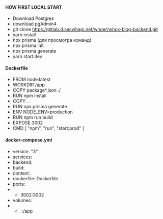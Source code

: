 #### HOW FIRST LOCAL START
- Download Postgres
- download pgAdmin4
- git clone https://gitlab.d.secwhapi.net/whoer/whox-blog-backend.git
- yarn install
- npx prisma (для просмотра команд)
- npx prisma init
- npx prisma generate
- yarn start:dev 

#### Dockerfile
- FROM node:latest
- WORKDIR /app
- COPY package*.json ./
- RUN npm install
- COPY . .
- RUN npx prisma generate
- ENV NODE_ENV=production
- RUN npm run build
- EXPOSE 3002
- CMD [ "npm", "run", "start:prod" ]

#### docker-compose.yml
- version: "3"
- services:
- backend:
- build:
- context: .
- dockerfile: Dockerfile
- ports:
- - 3002:3002
- volumes:
- - .:/app
